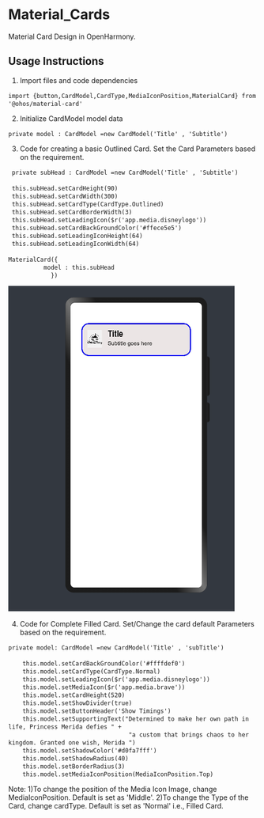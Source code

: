 # Material_Cards

Material Card Design in OpenHarmony.

## Usage Instructions

1. Import files and code dependencies

```ets
import {button,CardModel,CardType,MediaIconPosition,MaterialCard} from '@ohos/material-card'
```
2. Initialize CardModel model data

```
private model : CardModel =new CardModel('Title' , 'Subtitle')
```
3. Code for creating a basic Outlined Card. Set the Card Parameters based on the requirement.

```
 private subHead : CardModel =new CardModel('Title' , 'Subtitle')
 
 this.subHead.setCardHeight(90)
 this.subHead.setCardWidth(300)
 this.subHead.setCardType(CardType.Outlined)
 this.subHead.setCardBorderWidth(3)
 this.subHead.setLeadingIcon($r('app.media.disneylogo'))
 this.subHead.setCardBackGroundColor('#ffece5e5')
 this.subHead.setLeadingIconHeight(64)
 this.subHead.setLeadingIconWidth(64)
   
MaterialCard({
          model : this.subHead
            })
```
![Filled CheckBox](screenshots/subHead.png)

4. Code for Complete Filled Card. Set/Change the card default Parameters based on the requirement. 
```
private model: CardModel =new CardModel('Title' , 'subTitle')

    this.model.setCardBackGroundColor('#ffffdef0')
    this.model.setCardType(CardType.Normal)
    this.model.setLeadingIcon($r('app.media.disneylogo'))
    this.model.setMediaIcon($r('app.media.brave'))
    this.model.setCardHeight(520)
    this.model.setShowDivider(true)
    this.model.setButtonHeader('Show Timings')
    this.model.setSupportingText("Determined to make her own path in life, Princess Merida defies " +
                                  "a custom that brings chaos to her kingdom. Granted one wish, Merida ")
    this.model.setShadowColor('#d0fa7fff')
    this.model.setShadowRadius(40)
    this.model.setBorderRadius(3)
    this.model.setMediaIconPosition(MediaIconPosition.Top) 
```
Note: 1)To change the position of the  Media Icon Image, change MediaIconPosition. Default is set as 'Middle'. 
      2)To change the Type of the Card, change cardType. Default is set as 'Normal' i.e., Filled Card.

